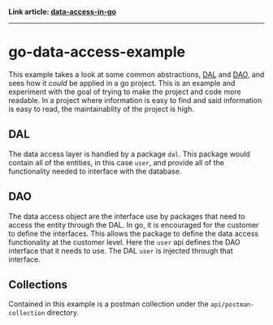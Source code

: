 **Link article: [data-access-in-go](https://medium.com/@rseanjustice/data-access-in-go-d39d8945b078)**

---

# go-data-access-example

This example takes a look at some common abstractions, [DAL](https://en.wikipedia.org/wiki/Data_access_layer) and [DAO](https://en.wikipedia.org/wiki/Data_access_object), and sees how it _could_ be applied in a go project. This is an example and experiment with the goal of trying to make the project and code more readable. In a project where information is easy to find and said information is easy to read, the maintainablity of the project is high.

## DAL

The data access layer is handled by a package `dal`. This package would contain all of the entities, in this case `user`, and provide all of the functionality needed to interface with the database.

## DAO

The data access object are the interface use by packages that need to access the entity through the DAL. In go, it is encouraged for the customer to define the interfaces. This allows the package to define the data access functionality at the customer level. Here the `user` api defines the DAO interface that it needs to use. The DAL `user` is injected through that interface.

## Collections

Contained in this example is a postman collection under the `api/postman-collection` directory.
